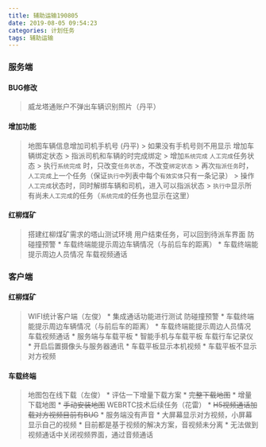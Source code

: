 ```yaml
---
title: 辅助运输190805
date: 2019-08-05 09:54:23
categories: 计划任务
tags: 辅助运输
---
```



### 服务端
#### BUG修改
> 威龙塔通账户不弹出车辆识别照片（丹平）

#### 增加功能

> 地图车辆信息增加司机手机号 (丹平)
    > 如果没有手机号则不用显示
> 增加车辆绑定状态
    > 指派司机和车辆的时完成绑定
    > 增加`系统完成` `人工完成`任务状态
    > 执行`系统完成` 时，只改变`任务状态`，不改变`绑定状态`
    > 再次`指派任务`时，`人工完成`上一个任务（保证`执行中`列表中每个`有效实体`只有一条记录）
    > 操作`人工完成`状态时，同时解绑车辆和司机，进入可以指派状态
    > `执行中`显示所有尚未`人工完成`的任务（`系统完成`的任务也显示在这里）
#### 红柳煤矿
> 搭建红柳煤矿需求的塔山测试环境
> 用户结束任务，可以回到待派车界面
> 防碰撞预警
    * 车载终端能提示周边车辆情况（与前后车的距离）
    * 车载终端能提示周边人员情况
> 车载视频通话

### 客户端
#### 红柳煤矿

> WIFI统计客户端（左俊）
    * 集成通话功能进行测试
> 防碰撞预警
    * 车载终端能提示周边车辆情况（与前后车的距离）
    * 车载终端能提示周边人员情况
> 车载视频通话
    * 服务端与车载平板
    * 智能手机与车载平板
> 车载行车记录仪
    * 开启后置摄像头与服务器通讯
    * 车载平板显示本机视频
    * 车载平板不显示对方视频

#### 车载终端

> 地图包在线下载（左俊）
    * 评估一下增量下载方案
    * ~~完整下载地图~~
    * 增量下载地图
    * ~~手动安装地图~~
> WEBRTC技术后续任务（花雷）
    * ~~H5视频通话加载对方视频目前有BUG~~
    * 服务端没有声音
    * 大屏幕显示对方视频，小屏幕显示自己的视频
    * 目前都是基于视频的解决方案，音视频未分离
    * 无法做到视频通话中关闭视频界面，通过音频通话